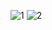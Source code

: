 ![1](https://github.com/mustafamadjid/TugasBesar-Kelompok5-Platformer/assets/151505698/a3faf246-3dfe-4523-8822-4b1eece063f7)
![2](https://github.com/mustafamadjid/TugasBesar-Kelompok5-Platformer/assets/151505698/481d1f23-4191-454a-86c2-f4a37469af4d)
